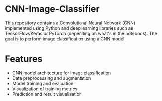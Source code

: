 # CNN-Image-Classifier

This repository contains a Convolutional Neural Network (CNN) implemented using Python and deep learning libraries such as TensorFlow/Keras or PyTorch (depending on what's in the notebook). The goal is to perform image classification using a CNN model.

# Features

- CNN model architecture for image classification
- Data preprocessing and augmentation
- Model training and evaluation
- Visualization of training metrics
- Prediction and result visualization  
